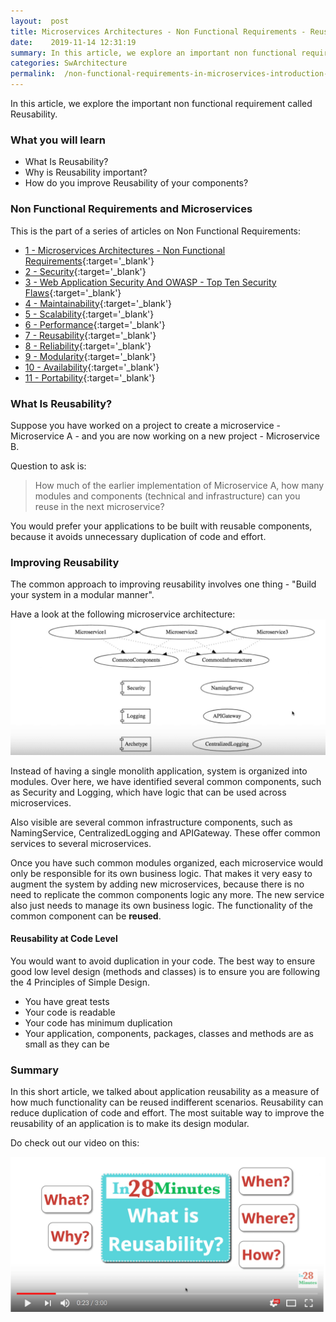 ```yaml
---
layout:  post
title: Microservices Architectures - Non Functional Requirements - Reusability
date:    2019-11-14 12:31:19
summary: In this article, we explore an important non functional requirement called Reusability. 
categories: SwArchitecture
permalink:  /non-functional-requirements-in-microservices-introduction-to-Reusability
---
```


In this article, we explore the important non functional requirement called Reusability. 

### What you will learn
- What Is Reusability?
- Why is Reusability important?
- How do you improve Reusability of your components?

### Non Functional Requirements and Microservices

This is the part of a series of articles on Non Functional Requirements:

- [1 - Microservices Architectures - Non Functional Requirements](/non-functional-requirements-in-microservices-architectures){:target='_blank'}
- [2 - Security](/non-functional-requirements-in-microservices-introduction-to-Security){:target='_blank'}
- [3 - Web Application Security And OWASP - Top Ten Security Flaws](/web-application-security-owasp-top-ten){:target='_blank'}
- [4 - Maintainability](/non-functional-requirements-in-microservices-introduction-to-Maintainability){:target='_blank'}
- [5 - Scalability](/non-functional-requirements-in-microservices-introduction-to-Scalability){:target='_blank'}
- [6 - Performance](/non-functional-requirements-in-microservices-introduction-to-performance){:target='_blank'}
- [7 - Reusability](/non-functional-requirements-in-microservices-introduction-to-Reusability){:target='_blank'}
- [8 - Reliability](/non-functional-requirements-in-microservices-introduction-to-Reliability){:target='_blank'}
- [9 - Modularity](/modularity-non-functional-requirement-in-microservices){:target='_blank'}
- [10 - Availability](/availability-non-functional-requirement-in-microservices){:target='_blank'}
- [11 - Portability](/non-functional-requirements-in-microservices-introduction-to-portability){:target='_blank'}

### What Is Reusability?

Suppose you have worked on a project to create a microservice - Microservice A - and you are now working on a new project - Microservice B. 

Question to ask is:
> How much of the earlier implementation of Microservice A, how many modules and components (technical and infrastructure) can you reuse in the next microservice? 

You would prefer your applications to be built with reusable components, because it avoids unnecessary duplication of code and effort.

### Improving Reusability

The common approach to improving reusability involves one thing - "Build your system in a modular manner". 

Have a look at the following microservice architecture:
![image info](/images/Capture-031-02.png)

Instead of having a single monolith application, system is organized into modules. Over here, we have identified several common components, such as Security and Logging, which have logic that can be used across microservices.

Also visible are several common infrastructure components, such as NamingService, CentralizedLogging and APIGateway. These offer common services to several microservices. 

Once you have such common modules organized, each microservice would only be responsible for its own business logic. That makes it very easy to augment the system by adding new microservices, because there is no need to replicate the common components logic any more. The new service also just needs to manage its own business logic. The functionality of the common component can be **reused**.

#### Reusability at Code Level

You would want to avoid duplication in your code. The best way to ensure good low level design (methods and classes) is to ensure you are following the 4 Principles of Simple Design.
- You have great tests
- Your code is readable
- Your code has minimum duplication
- Your application, components, packages, classes and methods are as small as they can be

### Summary

In this short article, we talked about application reusability as a measure of how much functionality can be reused indifferent scenarios. Reusability can reduce duplication of code and effort. The most suitable way to improve the reusability of an application is to make its design modular.  

Do check out our video on this:

[![image info](/images/Capture-031-01.png)](https://www.youtube.com/watch?v=xfHgYXENDkk)